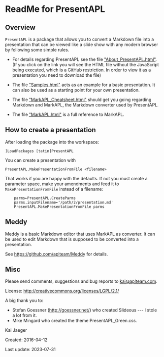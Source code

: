 # ReadMe for PresentAPL


## Overview

`PresentAPL` is a package that allows you to convert a Markdown file into a presentation that can be viewed like a slide show with any modern browser by following some simple rules.

* For details regarding PresentAPL see the file ["About_PresentAPL.html"](http://htmlpreview.github.io/?https://github.com/aplteam/PresentAPL/blob/master/About_PresentAPL.html). (If you click on the link you will see the HTML file without the JavaScript being executed, which is a GitHub restriction. In order to view it as a presentation you need to download the file)


* The file ["Samples.html"](http://htmlpreview.github.com/?https://github.com/aplteam/PresentAPL/blob/master/Samples.html) acts as an example for a basic presentation. It can also be used as a starting point for your own presentation.

* The file ["MarkAPL_Cheatsheet.html"](http://htmlpreview.github.com/?https://github.com/aplteam/MarkAPL/blob/master/MarkAPL_CheatSheet.html) 
should get you going regarding Markdown and MarkAPL, the Markdown converter used by PresentAPL.

* The file ["MarkAPL.html"](http://htmlpreview.github.com/?https://github.com/aplteam/MarkAPL/blob/master/MarkAPL.html) 
is a full reference to MarkAPL.


## How to create a presentation  

After loading the package into the workspace:

```
]LoadPackages [tatin]PresentAPL
```

You can create a presentation with 

```
PresentAPL.MakePresentationFromFile <filename>
```

That works if you are happy with the defaults. If not you must create a parameter space, make your amendments and feed it to `MakePresentationFromFile` instead of a filename:


```
    parms←PresentAPL.CreateParms 
    parms.inputFilename←'/path/2/presentation.md'
    PresentAPL.MakePresentationFromFile parms                                        
```


## Meddy

Meddy is a basic Markdown editor that uses MarkAPL as converter. It can be used to edit Markdown that is supposed to be converted into a presentation.

See <https://github.com/aplteam/Meddy> for details.


## Misc

Please send comments, suggestions and bug reports to kai@aplteam.com.

License: http://creativecommons.org/licenses/LGPL/2.1/

A big thank you to:

* Stefan Goessner (<http://goessner.net/>) who created Slideous --- I stole a lot from it.
* Mike Mingard who created the theme PresentAPL_Green.css.

Kai Jaeger

Created: 2016-04-12

Last update: 2023-07-31

